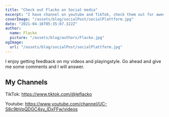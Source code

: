 ```yaml
---
title: "Check out Flacko on Social media"
excerpt: "I have channel on youtube and TikTok, check them out for awesome videos."
coverImage: "/assets/blog/socialPost/socialPlattform.jpg"
date: "2021-04-16T05:35:07.322Z"
author:
  name: Flacko
  picture: "/assets/blog/authors/Flacko.jpg"
ogImage:
  url: "/assets/blog/socialPost/socialPlattform.jpg"
---
```


I enjoy getting feedback on my videos and playingstyle. Go ahead and give me some
comments and I will answer.

## My Channels

TikTok:
https://www.tiktok.com/@leflacko

Youtube:
https://www.youtube.com/channel/UC-S8c9bVpQDGC4sy_IDxFFw/videos
